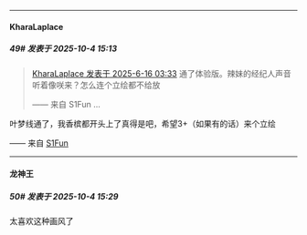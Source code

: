 ﻿
*****

####  KharaLaplace  
##### 49#       发表于 2025-10-4 15:13

<blockquote><a href="httphttps://stage1st.com/2b/forum.php?mod=redirect&amp;goto=findpost&amp;pid=67945055&amp;ptid=2252571" target="_blank">KharaLaplace 发表于 2025-6-16 03:33</a>
通了体验版。辣妹的经纪人声音听着像咲来？怎么连个立绘都不给放

—— 来自 S1Fun ...</blockquote>
叶梦线通了，我香槟都开头上了真得是吧，希望3+（如果有的话）来个立绘

—— 来自 [S1Fun](https://s1fun.koalcat.com)


*****

####  龙神王  
##### 50#       发表于 2025-10-4 15:29

太喜欢这种画风了

